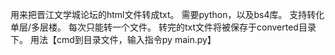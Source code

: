 用来把晋江文学城论坛的html文件转成txt。
需要python，以及bs4库。
支持转化单层/多层楼。
每次只能转一个文件。
转完的txt文件将被保存于converted目录下。
用法【cmd到目录文件，输入指令py main.py】
